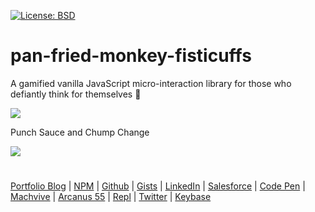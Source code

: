[![License: BSD](https://badgen.net/badge/license/BSD/orange)](https://opensource.org/licenses/BSD-3-Clause)
# pan-fried-monkey-fisticuffs
A gamified vanilla JavaScript micro-interaction library for those who defiantly think for themselves 🐒

![](https://neodigm.github.io/pan-fried-monkey-fisticuffs/img/pan_fried_monkey_fisticuffs_logo_640_1280.jpg)

Punch Sauce and Chump Change

![](https://repository-images.githubusercontent.com/178555357/2b6ad880-7aa0-11ea-8dde-63e70187e3e9)
#
[Portfolio Blog](https://www.theScottKrause.com) |
[NPM](https://www.npmjs.com/~neodigm) |
[Github](https://github.com/neodigm) |
[Gists](https://gist.github.com/neodigm) |
[LinkedIn](https://www.linkedin.com/in/neodigm24/) |
[Salesforce](https://trailblazer.me/id/skrause) |
[Code Pen](https://codepen.io/neodigm24) |
[Machvive](https://machvive.com/) |
[Arcanus 55](https://www.arcanus55.com/) |
[Repl](https://repl.it/@neodigm) |
[Twitter](https://twitter.com/neodigm24) |
[Keybase](https://keybase.io/neodigm)
##
